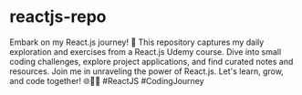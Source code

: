 # reactjs-repo
Embark on my React.js journey! 🚀 This repository captures my daily exploration and exercises from a React.js Udemy course. Dive into small coding challenges, explore project applications, and find curated notes and resources. Join me in unraveling the power of React.js. Let's learn, grow, and code together! 🌐👩‍💻 #ReactJS #CodingJourney
